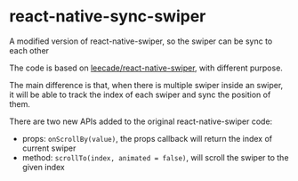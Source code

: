 # react-native-sync-swiper

A modified version of react-native-swiper, so the swiper can be sync to each other

The code is based on [leecade/react-native-swiper](https://github.com/leecade/react-native-swiper), with different purpose.

The main difference is that, when there is multiple swiper inside an swiper, it will be able to track the index of each swiper and sync the position of them.

There are two new APIs added to the original react-native-swiper code:

- props: ```onScrollBy(value)```, the props callback will return the index of current swiper
- method: ```scrollTo(index, animated = false)```, will scroll the swiper to the given index 



